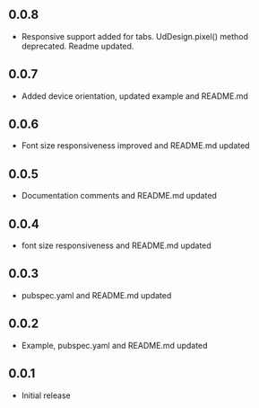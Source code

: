 ## 0.0.8

- Responsive support added for tabs. UdDesign.pixel() method deprecated. Readme updated.

## 0.0.7

- Added device orientation, updated example and README.md

## 0.0.6

- Font size responsiveness improved and README.md updated

## 0.0.5

- Documentation comments and README.md updated

## 0.0.4

- font size responsiveness and README.md updated

## 0.0.3

- pubspec.yaml and README.md updated

## 0.0.2

- Example, pubspec.yaml and README.md updated

## 0.0.1

- Initial release
